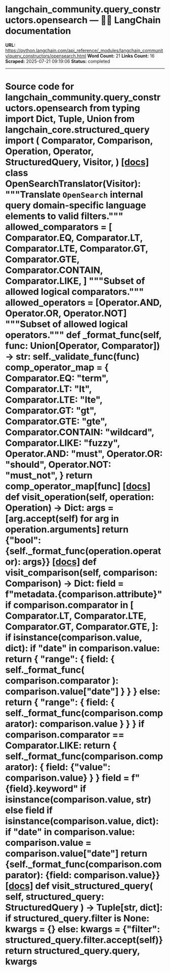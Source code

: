 # langchain_community.query_constructors.opensearch — 🦜🔗 LangChain  documentation

**URL:** https://python.langchain.com/api_reference/_modules/langchain_community/query_constructors/opensearch.html
**Word Count:** 21
**Links Count:** 16
**Scraped:** 2025-07-21 09:19:06
**Status:** completed

---

# Source code for langchain\_community.query\_constructors.opensearch               from typing import Dict, Tuple, Union          from langchain_core.structured_query import (         Comparator,         Comparison,         Operation,         Operator,         StructuredQuery,         Visitor,     )                              [[docs]](https://python.langchain.com/api_reference/community/query_constructors/langchain_community.query_constructors.opensearch.OpenSearchTranslator.html#langchain_community.query_constructors.opensearch.OpenSearchTranslator)     class OpenSearchTranslator(Visitor):         """Translate `OpenSearch` internal query domain-specific         language elements to valid filters."""              allowed_comparators = [             Comparator.EQ,             Comparator.LT,             Comparator.LTE,             Comparator.GT,             Comparator.GTE,             Comparator.CONTAIN,             Comparator.LIKE,         ]         """Subset of allowed logical comparators."""              allowed_operators = [Operator.AND, Operator.OR, Operator.NOT]         """Subset of allowed logical operators."""              def _format_func(self, func: Union[Operator, Comparator]) -> str:             self._validate_func(func)             comp_operator_map = {                 Comparator.EQ: "term",                 Comparator.LT: "lt",                 Comparator.LTE: "lte",                 Comparator.GT: "gt",                 Comparator.GTE: "gte",                 Comparator.CONTAIN: "wildcard",                 Comparator.LIKE: "fuzzy",                 Operator.AND: "must",                 Operator.OR: "should",                 Operator.NOT: "must_not",             }             return comp_operator_map[func]                         [[docs]](https://python.langchain.com/api_reference/community/query_constructors/langchain_community.query_constructors.opensearch.OpenSearchTranslator.html#langchain_community.query_constructors.opensearch.OpenSearchTranslator.visit_operation)         def visit_operation(self, operation: Operation) -> Dict:             args = [arg.accept(self) for arg in operation.arguments]                  return {"bool": {self._format_func(operation.operator): args}}                                        [[docs]](https://python.langchain.com/api_reference/community/query_constructors/langchain_community.query_constructors.opensearch.OpenSearchTranslator.html#langchain_community.query_constructors.opensearch.OpenSearchTranslator.visit_comparison)         def visit_comparison(self, comparison: Comparison) -> Dict:             field = f"metadata.{comparison.attribute}"                  if comparison.comparator in [                 Comparator.LT,                 Comparator.LTE,                 Comparator.GT,                 Comparator.GTE,             ]:                 if isinstance(comparison.value, dict):                     if "date" in comparison.value:                         return {                             "range": {                                 field: {                                     self._format_func(                                         comparison.comparator                                     ): comparison.value["date"]                                 }                             }                         }                 else:                     return {                         "range": {                             field: {                                 self._format_func(comparison.comparator): comparison.value                             }                         }                     }                  if comparison.comparator == Comparator.LIKE:                 return {                     self._format_func(comparison.comparator): {                         field: {"value": comparison.value}                     }                 }                  field = f"{field}.keyword" if isinstance(comparison.value, str) else field                  if isinstance(comparison.value, dict):                 if "date" in comparison.value:                     comparison.value = comparison.value["date"]                  return {self._format_func(comparison.comparator): {field: comparison.value}}                                        [[docs]](https://python.langchain.com/api_reference/community/query_constructors/langchain_community.query_constructors.opensearch.OpenSearchTranslator.html#langchain_community.query_constructors.opensearch.OpenSearchTranslator.visit_structured_query)         def visit_structured_query(             self, structured_query: StructuredQuery         ) -> Tuple[str, dict]:             if structured_query.filter is None:                 kwargs = {}             else:                 kwargs = {"filter": structured_query.filter.accept(self)}                  return structured_query.query, kwargs